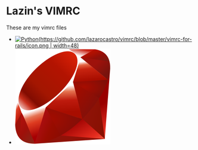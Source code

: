 # Lazin's VIMRC

These are my vimrc files

- [![Python](https://github.com/lazarocastro/vimrc/blob/master/vimrc-for-rails/icon.png | width=48)](https://github.com/lazarocastro/vimrc/tree/master/vimrc-for-python)
- [![Ruby][ruby]](https://github.com/lazarocastro/vimrc/tree/master/vimrc-for-rails)

[ruby]: https://github.com/lazarocastro/vimrc/blob/master/vimrc-for-rails/icon.png "Ruby"
[python]: https://github.com/lazarocastro/vimrc/blob/master/vimrc-for-python/icon.png "Python"
